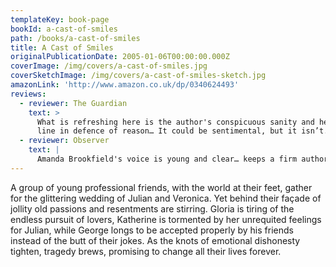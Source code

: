 ```yaml
---
templateKey: book-page
bookId: a-cast-of-smiles
path: /books/a-cast-of-smiles
title: A Cast of Smiles
originalPublicationDate: 2005-01-06T00:00:00.000Z
coverImage: /img/covers/a-cast-of-smiles.jpg
coverSketchImage: /img/covers/a-cast-of-smiles-sketch.jpg
amazonLink: 'http://www.amazon.co.uk/dp/0340624493'
reviews:
  - reviewer: The Guardian
    text: >
      What is refreshing here is the author's conspicuous sanity and her sharp
      line in defence of reason… It could be sentimental, but it isn’t.
  - reviewer: Observer
    text: |
      Amanda Brookfield's voice is young and clear… keeps a firm authorial hand
---
```


A group of young professional friends, with the world at their feet, gather for the glittering wedding of Julian and Veronica. Yet behind their façade of jollity old passions and resentments are stirring. Gloria is tiring of the endless pursuit of lovers, Katherine is tormented by her unrequited feelings for Julian, while George longs to be accepted properly by his friends instead of the butt of their jokes. As the knots of emotional dishonesty tighten, tragedy brews, promising to change all their lives forever.

